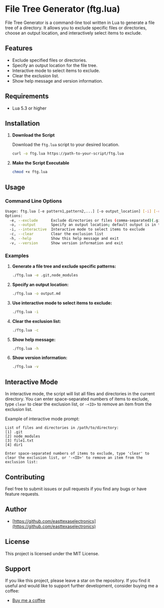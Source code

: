 
# File Tree Generator (ftg.lua)

File Tree Generator is a command-line tool written in Lua to generate a file tree of a directory. It allows you to exclude specific files or directories, choose an output location, and interactively select items to exclude.

## Features

- Exclude specified files or directories.
- Specify an output location for the file tree.
- Interactive mode to select items to exclude.
- Clear the exclusion list.
- Show help message and version information.

## Requirements

- Lua 5.3 or higher

## Installation

1. **Download the Script**

   Download the `ftg.lua` script to your desired location.

   ```sh
   curl -o ftg.lua https://path-to-your-script/ftg.lua
   ```

2. **Make the Script Executable**

   ```sh
   chmod +x ftg.lua
   ```

## Usage

### Command Line Options

```sh
Usage: ftg.lua [-e pattern1,pattern2,...] [-o output_location] [-i] [-c] [-h] [-v]
Options:
  -e, --exclude      Exclude directories or files (comma-separated)(.git,node_modules,.vscode)
  -o, --output       Specify an output location; default output is in the pwd
  -i, --interactive  Interactive mode to select items to exclude
  -c, --clear        Clear the exclusion list
  -h, --help         Show this help message and exit
  -v, --version      Show version information and exit
```

### Examples

1. **Generate a file tree and exclude specific patterns:**

   ```sh
   ./ftg.lua -e .git,node_modules
   ```

2. **Specify an output location:**

   ```sh
   ./ftg.lua -o output.md
   ```

3. **Use interactive mode to select items to exclude:**

   ```sh
   ./ftg.lua -i
   ```

4. **Clear the exclusion list:**

   ```sh
   ./ftg.lua -c
   ```

5. **Show help message:**

   ```sh
   ./ftg.lua -h
   ```

6. **Show version information:**

   ```sh
   ./ftg.lua -v
   ```

## Interactive Mode

In interactive mode, the script will list all files and directories in the current directory. You can enter space-separated numbers of items to exclude, type `clear` to clear the exclusion list, or `-<ID>` to remove an item from the exclusion list.

Example of interactive mode prompt:

```
List of files and directories in /path/to/directory:
[1] .git
[2] node_modules
[3] file1.txt
[4] dir1

Enter space-separated numbers of items to exclude, type 'clear' to clear the exclusion list, or '-<ID>' to remove an item from the exclusion list:
```

## Contributing

Feel free to submit issues or pull requests if you find any bugs or have feature requests.

## Author

- [https://github.com/easttexaselectronics](https://github.com/easttexaselectronics)

## License

This project is licensed under the MIT License.

## Support

If you like this project, please leave a star on the repository. If you find it useful and would like to support further development, consider buying me a coffee:

- [Buy me a coffee](https://www.buymeacoffee.com/easttexaselectronics)
